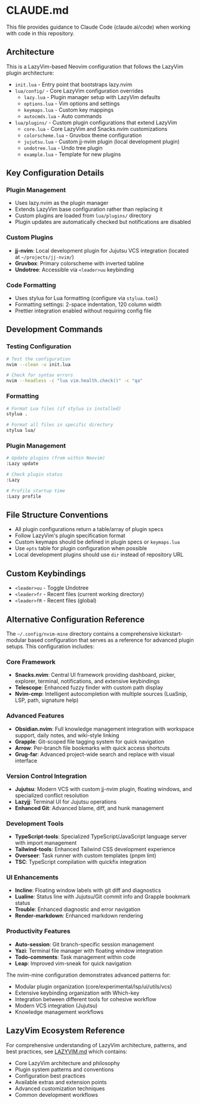 # CLAUDE.md

This file provides guidance to Claude Code (claude.ai/code) when working with code in this repository.

## Architecture

This is a LazyVim-based Neovim configuration that follows the LazyVim plugin architecture:

- `init.lua` - Entry point that bootstraps lazy.nvim
- `lua/config/` - Core LazyVim configuration overrides
  - `lazy.lua` - Plugin manager setup with LazyVim defaults
  - `options.lua` - Vim options and settings
  - `keymaps.lua` - Custom key mappings
  - `autocmds.lua` - Auto commands
- `lua/plugins/` - Custom plugin configurations that extend LazyVim
  - `core.lua` - Core LazyVim and Snacks.nvim customizations
  - `colorscheme.lua` - Gruvbox theme configuration
  - `jujutsu.lua` - Custom jj-nvim plugin (local development plugin)
  - `undotree.lua` - Undo tree plugin
  - `example.lua` - Template for new plugins

## Key Configuration Details

### Plugin Management
- Uses lazy.nvim as the plugin manager
- Extends LazyVim base configuration rather than replacing it
- Custom plugins are loaded from `lua/plugins/` directory
- Plugin updates are automatically checked but notifications are disabled

### Custom Plugins
- **jj-nvim**: Local development plugin for Jujutsu VCS integration (located at `~/projects/jj-nvim/`)
- **Gruvbox**: Primary colorscheme with inverted tabline
- **Undotree**: Accessible via `<leader>uu` keybinding

### Code Formatting
- Uses stylua for Lua formatting (configure via `stylua.toml`)
- Formatting settings: 2-space indentation, 120 column width
- Prettier integration enabled without requiring config file

## Development Commands

### Testing Configuration
```bash
# Test the configuration
nvim --clean -u init.lua

# Check for syntax errors
nvim --headless -c "lua vim.health.check()" -c "qa"
```

### Formatting
```bash
# Format Lua files (if stylua is installed)
stylua .

# Format all files in specific directory
stylua lua/
```

### Plugin Management
```bash
# Update plugins (from within Neovim)
:Lazy update

# Check plugin status
:Lazy

# Profile startup time
:Lazy profile
```

## File Structure Conventions

- All plugin configurations return a table/array of plugin specs
- Follow LazyVim's plugin specification format
- Custom keymaps should be defined in plugin specs or `keymaps.lua`
- Use `opts` table for plugin configuration when possible
- Local development plugins should use `dir` instead of repository URL

## Custom Keybindings

- `<leader>uu` - Toggle Undotree
- `<leader>fr` - Recent files (current working directory)
- `<leader>fR` - Recent files (global)

## Alternative Configuration Reference

The `~/.config/nvim-mine` directory contains a comprehensive kickstart-modular based configuration that serves as a reference for advanced plugin setups. This configuration includes:

### Core Framework
- **Snacks.nvim**: Central UI framework providing dashboard, picker, explorer, terminal, notifications, and extensive keybindings
- **Telescope**: Enhanced fuzzy finder with custom path display
- **Nvim-cmp**: Intelligent autocompletion with multiple sources (LuaSnip, LSP, path, signature help)

### Advanced Features
- **Obsidian.nvim**: Full knowledge management integration with workspace support, daily notes, and wiki-style linking
- **Grapple**: Git-scoped file tagging system for quick navigation
- **Arrow**: Per-branch file bookmarks with quick access shortcuts
- **Grug-far**: Advanced project-wide search and replace with visual interface

### Version Control Integration
- **Jujutsu**: Modern VCS with custom jj-nvim plugin, floating windows, and specialized conflict resolution
- **Lazyjj**: Terminal UI for Jujutsu operations
- **Enhanced Git**: Advanced blame, diff, and hunk management

### Development Tools
- **TypeScript-tools**: Specialized TypeScript/JavaScript language server with import management
- **Tailwind-tools**: Enhanced Tailwind CSS development experience
- **Overseer**: Task runner with custom templates (pnpm lint)
- **TSC**: TypeScript compilation with quickfix integration

### UI Enhancements
- **Incline**: Floating window labels with git diff and diagnostics
- **Lualine**: Status line with Jujutsu/Git commit info and Grapple bookmark status
- **Trouble**: Enhanced diagnostic and error navigation
- **Render-markdown**: Enhanced markdown rendering

### Productivity Features
- **Auto-session**: Git branch-specific session management
- **Yazi**: Terminal file manager with floating window integration
- **Todo-comments**: Task management within code
- **Leap**: Improved vim-sneak for quick navigation

The nvim-mine configuration demonstrates advanced patterns for:
- Modular plugin organization (core/experimental/lsp/ui/utils/vcs)
- Extensive keybinding organization with Which-key
- Integration between different tools for cohesive workflow
- Modern VCS integration (Jujutsu)
- Knowledge management workflows

## LazyVim Ecosystem Reference

For comprehensive understanding of LazyVim architecture, patterns, and best practices, see [LAZYVIM.md](./LAZYVIM.md) which contains:

- Core LazyVim architecture and philosophy
- Plugin system patterns and conventions
- Configuration best practices
- Available extras and extension points
- Advanced customization techniques
- Common development workflows